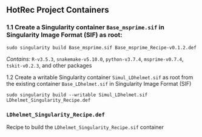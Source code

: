 ## HotRec Project Containers

###  1.1 Create a Singularity container `Base_msprime.sif` in Singularity Image Format (SIF) as root: 

`sudo singularity build Base_msprime.sif Base_msprime_Recipe-v0.1.2.def`

*Contains:* `R-v3.5.3`, `snakemake-v5.10.0`, `python-v3.7.4`, `msprime-v0.7.4`, `tskit-v0.2.3`, and other packages 



  1.2 Create a writable Singularity container `Simul_LDhelmet.sif` as root from the existing container `Base_LDhelmet.sif` in Singularity Image Format (SIF) 

`sudo singularity build --writable Simul_LDhelmet.sif LDhelmet_Singularity_Recipe.def`

### `LDhelmet_Singularity_Recipe.def` 
Recipe to build the `LDhelmet_Singularity_Recipe.sif` container



